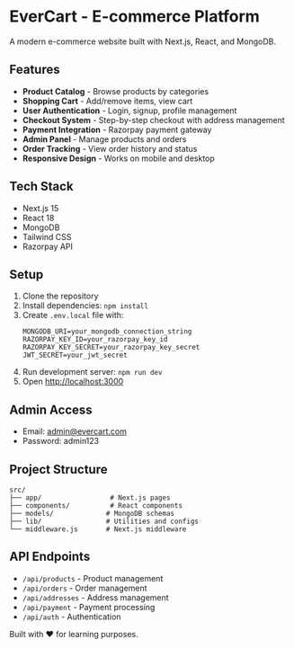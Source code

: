 # EverCart - E-commerce Platform

A modern e-commerce website built with Next.js, React, and MongoDB.

## Features

- **Product Catalog** - Browse products by categories
- **Shopping Cart** - Add/remove items, view cart
- **User Authentication** - Login, signup, profile management
- **Checkout System** - Step-by-step checkout with address management
- **Payment Integration** - Razorpay payment gateway
- **Admin Panel** - Manage products and orders
- **Order Tracking** - View order history and status
- **Responsive Design** - Works on mobile and desktop

## Tech Stack

- Next.js 15
- React 18
- MongoDB
- Tailwind CSS
- Razorpay API

## Setup

1. Clone the repository
2. Install dependencies: `npm install`
3. Create `.env.local` file with:
   ```
   MONGODB_URI=your_mongodb_connection_string
   RAZORPAY_KEY_ID=your_razorpay_key_id
   RAZORPAY_KEY_SECRET=your_razorpay_key_secret
   JWT_SECRET=your_jwt_secret
   ```
4. Run development server: `npm run dev`
5. Open [http://localhost:3000](http://localhost:3000)

## Admin Access

- Email: admin@evercart.com
- Password: admin123

## Project Structure

```
src/
├── app/                 # Next.js pages
├── components/          # React components
├── models/             # MongoDB schemas
├── lib/                # Utilities and configs
└── middleware.js       # Next.js middleware
```

## API Endpoints

- `/api/products` - Product management
- `/api/orders` - Order management
- `/api/addresses` - Address management
- `/api/payment` - Payment processing
- `/api/auth` - Authentication

Built with ❤️ for learning purposes.
